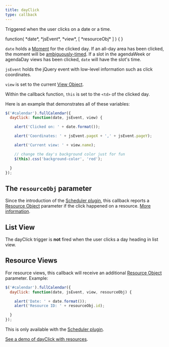 ```yaml
---
title: dayClick
type: callback
---
```


Triggered when the user clicks on a date or a time.

<div class='spec' markdown='1'>
function( *date*, *jsEvent*, *view*, [ *resourceObj* ] ) { }
</div>

`date` holds a [Moment](moment) for the clicked day. If an all-day area has been clicked, the moment will be [ambiguously-timed](moment#ambiguously-timed). If a slot in the agendaWeek or agendaDay views has been clicked, `date` will have the slot's time.

`jsEvent` holds the jQuery event with low-level information such as click coordinates.

`view` is set to the current [View Object](view-object).

Within the callback function, `this` is set to the `<td>` of the clicked day.

Here is an example that demonstrates all of these variables:

```js
$('#calendar').fullCalendar({
  dayClick: function(date, jsEvent, view) {

    alert('Clicked on: ' + date.format());

    alert('Coordinates: ' + jsEvent.pageX + ',' + jsEvent.pageY);

    alert('Current view: ' + view.name);

    // change the day's background color just for fun
    $(this).css('background-color', 'red');

  }
});
```

## The `resourceObj` parameter

Since the introduction of the [Scheduler plugin](scheduler), this callback reports a [Resource Object](resource-object) parameter if the click happened on a resource. [More information](dayClick).


## List View

The dayClick trigger is **not** fired when the user clicks a day heading in list view.


## Resource Views

For resource views, this callback will receive an additional [Resource Object](resource-object) parameter. Example:

```js
$('#calendar').fullCalendar({
  dayClick: function(date, jsEvent, view, resourceObj) {

    alert('Date: ' + date.format());
    alert('Resource ID: ' + resourceObj.id);

  }
});
```

This is only available with the [Scheduler plugin](/pricing).

[See a demo of dayClick with resources](date-clicking-selecting-resource-demo).
